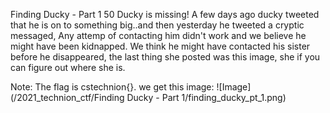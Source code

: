 Finding Ducky - Part 1
50
Ducky is missing! A few days ago ducky tweeted that he is on to something big..and then yesterday he tweeted a cryptic messaged, Any attemp of contacting him didn't work and we believe he might have been kidnapped. We think he might have contacted his sister before he disappeared, the last thing she posted was this image, she if you can figure out where she is.

Note: The flag is cstechnion{<name of city>}.
we get this image:
![Image](/2021_technion_ctf/Finding Ducky - Part 1/finding_ducky_pt_1.png)
